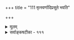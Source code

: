 +++
title = "111 मृत्स्वर्णादिप्रसूते भवति"

+++
<details><summary>मूलम्</summary>

मृत्स्वर्णादिप्रसूते भवति हि घटधीर्नान्यदन्यद् घटत्वं नैकं बाध्यं समत्वात्तदिह परिहृतिः कुत्रचित्क्वापि योगः ।  
पारापर्यं विरोधः परिहरणसमावेशनं चास्त्युपाधौ तुल्यं चातिप्रसङ्गादिकमिति न यथादृष्टभङ्गः क्वचित्स्यात् ॥ १११ ॥
</details>

<details><summary>सर्वाङ्कषटीका - १११</summary>

कर्मानन्तरं सामान्ये निरूपयितव्ये, पूर्वश्लोके सांकर्यस्य प्रसक्तत्वात्, तेनैव विचारमुपक्रमतेमृदित्यादि । **मृत्स्वर्णादिप्रसूते** = मृदः सुवर्णाच्च जाते घटे **घटधीः** = घट इति ज्ञानम् भवति हि । अतः मृत्त्वसुवर्णत्वजात्योरेकत्र समावेशः आवश्यकः । ततश्च सुवर्णत्वं विहाय मृत्त्वं मृद्घटे वर्तते । एवं मृत्त्वं विहाय सुवर्णत्वं सुवर्णघटे वर्तते । सुवर्णघटे सुवर्णत्वघटत्वयोः, मृद्घटे च मृत्त्वघटत्वयोस्समावेशोऽवर्जनीय इति जातिसांकर्यं न दोषः । ननु सुवर्णघटत्वं मृद्घटत्वं च भिन्नमेवेति, न सांकर्यमिति चेत् — **घटत्वम्** = घटत्वजातिः **अन्यदन्यत्** = भिन्नभिन्नं न । कम्बुग्रीवाद्याकारस्योभयत्र समानत्वे घटत्वजातेः भेदे प्रमाणाभावात् सांकर्यं न दोषः । ननु मानवशरीरे पञ्चभूतानां सत्त्वेऽपि पृथिवीत्वमेव तत्र, इतरभूतानां जातयस्तु बाधिता भवन्तीति यथा न दोषः, तद्वत् सुवर्णघटे मृद्घटे वा अन्यतरस्मिन् जातिर्निवर्तत इति न दोष इति चेत् — **समत्वात्** = मृत्त्वसुवर्णत्वघटत्वादीनां समभागत्वात् **एकम्** = अन्यतरत् बाध्यं न । शरीरे तु पृथिवीभागाधिक्यात् इतरभागानां न्यूनतया बाधात् पृथिवीत्वेनेतरजातयो बाध्यन्ते । मृत्सुवर्णघटादौ तु एवं वक्तुमशक्यत्वात् अन्यतरबाधो दुर्वचः । ननु तर्हि गोत्वाश्वत्वयोरपि समावेशप्रसङ्ग इति चेत्, तन्न । कुतः ? **तत्** = तस्मात् **कुत्रचित्** = गोत्वाश्वत्वादौ **परिहृतिः** = **परस्परपरिहारः** = असमावेश एव । **क्वापि** = कुत्रचित्तु मृत्त्वघटत्वादौ **योगः** = समावेशः । तर्हि कथं व्यवस्था? एवम् - गोत्वाश्वत्वादीनां जातित्वान्न समावेशः । उपाधीनां तु घटत्वपटत्वादीनां न तथेति तु न संभवति । यतः - **पारापर्यम्** = परापरभावः पृथिवीत्वघटत्वयोः । **विरोधः** = घटत्वपटत्वयोः । परिहरणसमावेशनं **च** = **परिहरणम्** = सुवर्णत्वं विहाय घटत्वादेः । 

472. 

789 

[जातिगुणयोर्व्यावर्तकत्वप्रकारविमर्शः ] 

जातिः ; प्राणप्रदात्री; गुण इह तदनुप्राणिते भेदकं स्यात् 

इत्याहुः केsपि; नेत्थं नियतिः ; उभयथाऽप्यर्थदृष्टेर्निशादौ । तेनान्वेष्टव्यभेदप्रतिनियतिमता केनचिन्नित्यरूप्यं 

प्राप्ता यादृच्छिकीषु प्रमितिषु तु यथादर्शनं तद्व्यवस्था ॥ 112 ॥ 



**समावेशनम्** = सुवर्णत्वघटत्वयोः सुवर्णघटे इत्यादिकम् उपाधावप्यस्ति । एवम् अतिप्रसङ्गादिकमपि तुल्यमेव इति व्यवस्था नास्तीति न । अनुभवानुरोधेनैव व्यवस्थाप्यत्वात् । अत एव क्वचित् **यथादृष्टभङ्गः** = यथादृष्टस्य भङ्गोऽपि सह्य एव । उपाधावपि दृष्टत्वात् सांकर्यं न दोष इति चेत्, जातावपि यथादर्शनमेव व्यवस्थाङ्गीक्रियताम् । अत उपाधेर्वा जातेर्वा कुत्रचित्सांकर्यं दोषः, कुत्रचिन्नेति यथानुभवं व्यवस्था स्वीकार्या ॥ 

वस्तुतस्तु–समानानां भावः सामान्यमिति निर्वचनात् अनुगतव्यवहारहेतुः सामान्यमित्युच्यते । तच्च जातिः उपाधिश्चेति द्विविधम् । गोत्वाश्वत्वादिकं जातिः । उपाधिरपि द्विविधः सखण्डः, अखण्डश्चेति । घटवत्त्वेन घटवतां बहूनां देशानामनुगमात्, घटवत्त्वादिकं घटादिरूपं सखण्डोपाधिः । कालत्वाभावत्वादिकं तु अखण्डोपाधिः । तत्र सखण्डोपाधीनामनित्यत्वेन तेषां सामान्यपदवाच्यत्वमप्यौपाधिकमेव, अनुगतप्रतीतिनिर्वाहकत्वात् । पदार्थेषु चतुर्थत्वेन परिगणितं सामान्यं तु नित्यत्वे सत्यनेकसमवेतत्वरूपं पारिभाषिकमेव । अथवा सामान्यैकदेशस्य लक्षणं तत्, अनित्यानामप्युपाधीनां सामान्यपदवाच्यत्वात् । अन्तत आकाशत्वादीनामनेकसमवेतत्वाभावेनाव्याप्त्यापत्तेश्च । अतो जातिपदवाच्यानामेव सामान्यानां लक्षणविचारादिकम्, दूषणादिकं वेति मन्तव्यम् । जातिसांकर्यस्य दोषत्वमपि जातिपदवाच्यानां गोत्वाश्वत्वादीनामेव, न तु मनुष्यप्रयत्ननिर्मितघटादिवृत्तिघटत्वादीनामित्यवधेयम् । शिष्टमग्रिमविचारेषु स्पष्टीभविष्यति ॥ १११ ॥
</details>
